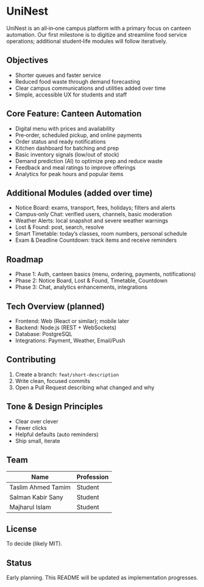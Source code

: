 # UniNest

UniNest is an all‑in‑one campus platform with a primary focus on canteen automation. Our first milestone is to digitize and streamline food service operations; additional student‑life modules will follow iteratively.

## Objectives
- Shorter queues and faster service
- Reduced food waste through demand forecasting
- Clear campus communications and utilities added over time
- Simple, accessible UX for students and staff

## Core Feature: Canteen Automation
- Digital menu with prices and availability
- Pre‑order, scheduled pickup, and online payments
- Order status and ready notifications
- Kitchen dashboard for batching and prep
- Basic inventory signals (low/out of stock)
- Demand prediction (AI) to optimize prep and reduce waste
- Feedback and meal ratings to improve offerings
- Analytics for peak hours and popular items

## Additional Modules (added over time)
- Notice Board: exams, transport, fees, holidays; filters and alerts
- Campus‑only Chat: verified users, channels, basic moderation
- Weather Alerts: local snapshot and severe weather warnings
- Lost & Found: post, search, resolve
- Smart Timetable: today’s classes, room numbers, personal schedule
- Exam & Deadline Countdown: track items and receive reminders

## Roadmap
- Phase 1: Auth, canteen basics (menu, ordering, payments, notifications)
- Phase 2: Notice Board, Lost & Found, Timetable, Countdown
- Phase 3: Chat, analytics enhancements, integrations

## Tech Overview (planned)
- Frontend: Web (React or similar); mobile later
- Backend: Node.js (REST + WebSockets)
- Database: PostgreSQL
- Integrations: Payment, Weather, Email/Push

## Contributing
1. Create a branch: `feat/short-description`
2. Write clean, focused commits
3. Open a Pull Request describing what changed and why

## Tone & Design Principles
- Clear over clever
- Fewer clicks
- Helpful defaults (auto reminders)
- Ship small, iterate

## Team
| Name | Profession |
|------|------------|
| Taslim Ahmed Tamim | Student |
| Salman Kabir Sany | Student |
| Majharul Islam | Student |

## License
To decide (likely MIT).

## Status
Early planning. This README will be updated as implementation progresses.